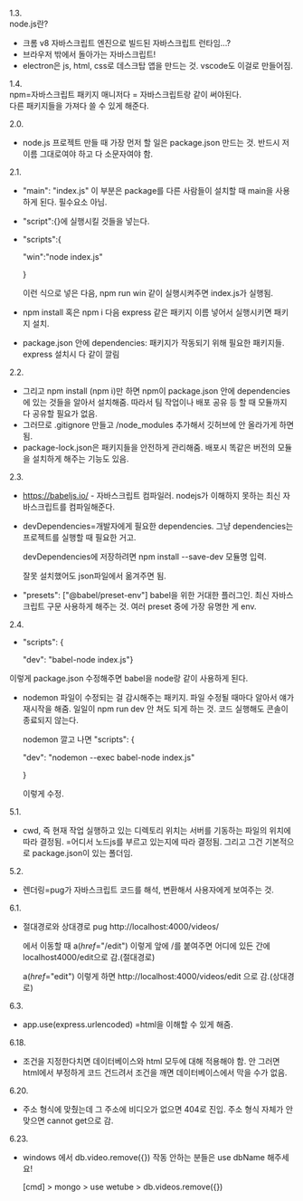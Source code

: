 1.3.  
node.js란?  
- 크롬 v8 자바스크립트 엔진으로 빌드된 자바스크립트 런타임...?  
- 브라우저 밖에서 돌아가는 자바스크립트!  
- electron은 js, html, css로 데스크탑 앱을 만드는 것. vscode도 이걸로 만들어짐.  

1.4.  
npm=자바스크립트 패키지 매니저다 = 자바스크립트랑 같이 써야된다.  
다른 패키지들을 가져다 쓸 수 있게 해준다.  

2.0.  
- node.js 프로젝트 만들 때 가장 먼저 할 일은 package.json 만드는 것. 반드시 저 이름 그대로여야 하고 다 소문자여야 함.  

2.1.  
- "main": "index.js" 이 부분은 package를 다른 사람들이 설치할 때 main을 사용하게 된다. 필수요소 아님.  

- "script":{}에 실행시킬 것들을 넣는다. 

- "scripts":{

    "win":"node index.js"

  }

  이런 식으로 넣은 다음, npm run win 같이 실행시켜주면 index.js가 실행됨.

- npm install 혹은 npm i 다음 express 같은 패키지 이름 넣어서 실행시키면 패키지 설치.

- package.json 안에 dependencies: 패키지가 작동되기 위해 필요한 패키지들. express 설치시 다 같이 깔림

2.2.

- 그리고 npm install (npm i)만 하면 npm이 package.json 안에 dependencies에 있는 것들을 알아서 설치해줌.  따라서 팀 작업이나 배포 공유 등 할 때 모듈까지 다 공유할 필요가 없음. 
- 그러므로 .gitignore 만들고 /node_modules 추가해서 깃허브에 안 올라가게 하면 됨. 
- package-lock.json은 패키지들을 안전하게 관리해줌.  배포시 똑같은 버전의 모듈을 설치하게 해주는 기능도 있음. 

2.3.

- https://babeljs.io/ - 자바스크립트 컴파일러.  nodejs가 이해하지 못하는 최신 자바스크립트를 컴파일해준다. 

- devDependencies=개발자에게 필요한 dependencies. 그냥 dependencies는 프로젝트를 실행할 때 필요한 거고. 

  devDependencies에 저장하려면 npm install --save-dev 모듈명 입력.

  잘못 설치했어도 json파일에서 옮겨주면 됨.  

-   "presets": ["@babel/preset-env"] babel을 위한 거대한 플러그인.  최신 자바스크립트 구문 사용하게 해주는 것. 여러 preset 중에 가장 유명한 게 env.

2.4.

-  "scripts": {

    "dev": "babel-node index.js"}

  이렇게 package.json 수정해주면 babel을 node랑 같이 사용하게 된다. 

- nodemon 파일이 수정되는 걸 감시해주는 패키지. 파일 수정될 때마다 알아서 얘가 재시작을 해줌. 일일이 npm run dev 안 쳐도 되게 하는 것.  코드 실행해도 콘솔이 종료되지 않는다.

  nodemon 깔고 나면  "scripts": {

    "dev": "nodemon --exec babel-node index.js"

   } 

  이렇게 수정.
  
  

5.1.

- cwd, 즉 현재 작업 실행하고 있는 디렉토리 위치는 서버를 기동하는 파일의 위치에 따라 결정됨. =어디서 노드js를 부르고 있는지에 따라 결정됨. 그리고 그건 기본적으로 package.json이 있는 폴더임. 

5.2.

- 렌더링=pug가 자바스크립트 코드를 해석, 변환해서 사용자에게 보여주는 것.

6.1.

- 절대경로와 상대경로 pug
  http://localhost:4000/videos/

  에서 이동할 때
  a(*href*="/edit")
  이렇게 앞에 /를 붙여주면 어디에 있든 간에 localhost4000/edit으로 감.(절대경로)

  a(*href*="edit")
  이렇게 하면 http://localhost:4000/videos/edit 으로 감.(상대경로)

6.3.

- app.use(express.urlencoded)
  =html을 이해할 수 있게 해줌.

6.18.

- 조건을 지정한다치면 데이터베이스와 html 모두에 대해 적용해야 함. 안 그러면 html에서 부정하게 코드 건드려서 조건을 깨면 데이터베이스에서 막을 수가 없음. 

6.20.

- 주소 형식에 맞췄는데 그 주소에 비디오가 없으면 404로 진입. 
  주소 형식 자체가 안 맞으면 cannot get으로 감. 

6.23.

- windows 에서 db.video.remove({}) 작동 안하는 분들은 use dbName 해주세요!

  [cmd]
  \> mongo
  \> use wetube
  \> db.videos.remove({})
